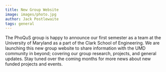 ```yaml
---
title: New Group Website
image: images/photo.jpg
author: Jack Postlewaite
tags: general
---
```


The PhoQuS group is happy to announce our first semester as a team at the University of Maryland as a part of the Clark School of Engineering. We are launching this new group website to share information with the UMD community in beyond; covering our group research, projects, and general updates. Stay tuned over the coming months for more news about new funded projects and events. 
